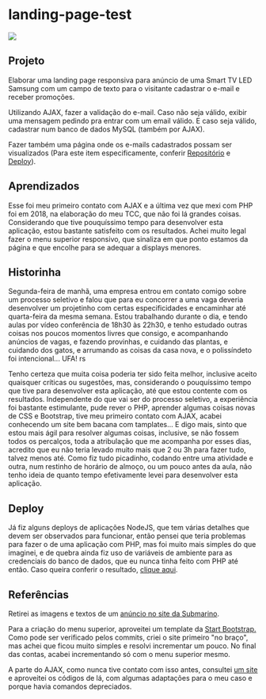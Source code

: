 # landing-page-test

![](https://github.com/caiohscruz/landing-page-test/blob/master/images/landing-page.gif?raw=true)

## Projeto

Elaborar uma landing page responsiva para anúncio de uma Smart TV LED Samsung com um campo de texto para o visitante cadastrar o e-mail e receber promoções.

Utilizando AJAX, fazer a validação do e-mail. Caso não seja válido, exibir uma mensagem pedindo pra entrar com um email válido. E caso seja válido, cadastrar num banco de dados MySQL (também por AJAX).

Fazer também uma página onde os e-mails cadastrados possam ser visualizados (Para este item especificamente, conferir [Repositório](https://github.com/caiohscruz/landing-page-test-list-emails) e [Deploy](https://list-emails-smart-tv-samsung.herokuapp.com/)).


## Aprendizados

Esse foi meu primeiro contato com AJAX e a última vez que mexi com PHP foi em 2018, na elaboração do meu TCC, que não foi lá grandes coisas. Considerando que tive pouquíssimo tempo para desenvolver esta aplicação, estou bastante satisfeito com os resultados. Achei muito legal fazer o menu superior responsivo, que sinaliza em que ponto estamos da página e que encolhe para se adequar a displays menores.

## Historinha

Segunda-feira de manhã, uma empresa entrou em contato comigo sobre um processo seletivo e falou que para eu concorrer a uma vaga deveria desenvolver um projetinho com certas especificidades e encaminhar até quarta-feira da mesma semana. Estou trabalhando durante o dia, e tendo aulas por vídeo conferência de 18h30 às 22h30, e tenho estudado outras coisas nos poucos momentos livres que consigo, e acompanhando anúncios de vagas, e fazendo provinhas, e cuidando das plantas, e cuidando dos gatos, e arrumando as coisas da casa nova, e o polissíndeto foi intencional... UFA! rs

Tenho certeza que muita coisa poderia ter sido feita melhor, inclusive aceito quaisquer críticas ou sugestões, mas, considerando o pouquíssimo tempo que tive para desenvolver esta aplicação, até que estou contente com os resultados. Independente do que vai ser do processo seletivo, a experiência foi bastante estimulante, pude rever o PHP, aprender algumas coisas novas de CSS e Bootstrap, tive meu primeiro contato com AJAX, acabei conhecendo um site bem bacana com tamplates... E digo mais, sinto que estou mais ágil para resolver algumas coisas, inclusive, se não fossem todos os percalços, toda a atribulação que me acompanha por esses dias, acredito que eu não teria levado muito mais que 2 ou 3h para fazer tudo, talvez menos até. Como fiz tudo picadinho, codando entre uma atividade e outra, num restinho de horário de almoço, ou um pouco antes da aula, não tenho ideia de quanto tempo efetivamente levei para desenvolver esta aplicação.

## Deploy

Já fiz alguns deploys de aplicações NodeJS, que tem várias detalhes que devem ser observados para funcionar, então pensei que teria problemas para fazer o de uma aplicação com PHP, mas foi muito mais simples do que imaginei, e de quebra ainda fiz uso de variáveis de ambiente para as credenciais do banco de dados, que eu nunca tinha feito com PHP até então. Caso queira conferir o resultado, [clique aqui](https://smart-tv-samsung.herokuapp.com/).

## Referências

Retirei as imagens e textos de um [anúncio no site da Submarino](https://www.submarino.com.br/produto/1704351001?pfm_carac=smart-tv-samsung&pfm_page=search&pfm_pos=grid&pfm_type=search_page).

Para a criação do menu superior, aproveitei um template da [Start Bootstrap.](https://startbootstrap.com/theme/freelancer) Como pode ser verificado pelos commits, criei o site primeiro "no braço", mas achei que ficou muito simples e resolvi incrementar um pouco. No final das contas, acabei incrementando só com o menu superior mesmo.

A parte do AJAX, como nunca tive contato com isso antes, consultei [um site](https://rafaelcouto.com.br/validacao-de-campos-sem-refresh-com-ajax/) e aproveitei os códigos de lá, com algumas adaptações para o meu caso e porque havia comandos depreciados.

